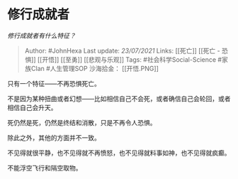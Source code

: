 # 修行成就者
*修行成就者有什么特征？*

> Author: #JohnHexa
Last update: *23/07/2021* 
Links: [[死亡]] [[死亡 - 恐惧]] [[开悟]] [[至勇]] [[悲观与乐观]]
Tags:  #社会科学Social-Science #家族Clan #人生管理SOP 
沙海拾金： [[开悟.PNG]]



只有一个特征——不再恐惧死亡。

不是因为某种扭曲或者幻想——比如相信自己不会死，或者确信自己会轮回，或者相信自己会升天。

死仍然是死，仍然是终结和消散，只是不再令人恐惧。

除此之外，其他的方面并不一致。

不见得就很平静，也不见得就不再愤怒，也不见得就料事如神，也不见得就疯癫。

不能浮空飞行和隔空取物。



